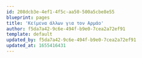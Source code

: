 ```yaml
---
id: 208dcb3e-4ef1-4f5c-aa50-500a5cbe8e55
blueprint: pages
title: 'Κείμενα άλλων για τον Αρμάο'
author: f5da7a42-9c6e-494f-b9e0-7cea2a72ef91
template: default
updated_by: f5da7a42-9c6e-494f-b9e0-7cea2a72ef91
updated_at: 1655416431
---
```

